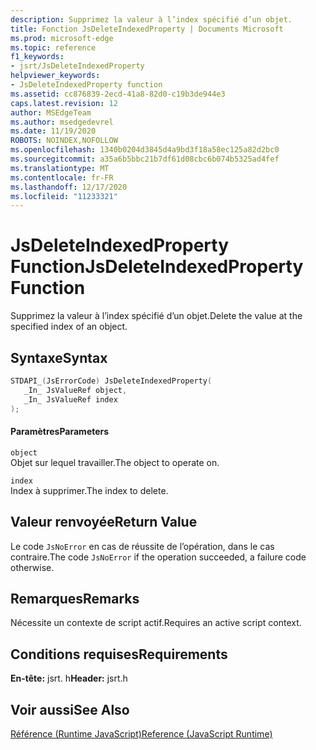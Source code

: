```yaml
---
description: Supprimez la valeur à l’index spécifié d’un objet.
title: Fonction JsDeleteIndexedProperty | Documents Microsoft
ms.prod: microsoft-edge
ms.topic: reference
f1_keywords:
- jsrt/JsDeleteIndexedProperty
helpviewer_keywords:
- JsDeleteIndexedProperty function
ms.assetid: cc876839-2ecd-41a8-82d0-c19b3de944e3
caps.latest.revision: 12
author: MSEdgeTeam
ms.author: msedgedevrel
ms.date: 11/19/2020
ROBOTS: NOINDEX,NOFOLLOW
ms.openlocfilehash: 1340b0204d3845d4a9bd3f18a58ec125a82d2bc0
ms.sourcegitcommit: a35a6b5bbc21b7df61d08cbc6b074b5325ad4fef
ms.translationtype: MT
ms.contentlocale: fr-FR
ms.lasthandoff: 12/17/2020
ms.locfileid: "11233321"
---
```

# <span data-ttu-id="80a05-103">JsDeleteIndexedProperty Function</span><span class="sxs-lookup"><span data-stu-id="80a05-103">JsDeleteIndexedProperty Function</span></span>

<span data-ttu-id="80a05-104">Supprimez la valeur à l’index spécifié d’un objet.</span><span class="sxs-lookup"><span data-stu-id="80a05-104">Delete the value at the specified index of an object.</span></span>  
  
## <span data-ttu-id="80a05-105">Syntaxe</span><span class="sxs-lookup"><span data-stu-id="80a05-105">Syntax</span></span>  
  
```cpp  
STDAPI_(JsErrorCode) JsDeleteIndexedProperty(  
   _In_ JsValueRef object,  
   _In_ JsValueRef index  
);  
```  
  
#### <span data-ttu-id="80a05-106">Paramètres</span><span class="sxs-lookup"><span data-stu-id="80a05-106">Parameters</span></span>  
 `object`  
 <span data-ttu-id="80a05-107">Objet sur lequel travailler.</span><span class="sxs-lookup"><span data-stu-id="80a05-107">The object to operate on.</span></span>  
  
 `index`  
 <span data-ttu-id="80a05-108">Index à supprimer.</span><span class="sxs-lookup"><span data-stu-id="80a05-108">The index to delete.</span></span>  
  
## <span data-ttu-id="80a05-109">Valeur renvoyée</span><span class="sxs-lookup"><span data-stu-id="80a05-109">Return Value</span></span>  
 <span data-ttu-id="80a05-110">Le code `JsNoError` en cas de réussite de l’opération, dans le cas contraire.</span><span class="sxs-lookup"><span data-stu-id="80a05-110">The code `JsNoError` if the operation succeeded, a failure code otherwise.</span></span>  
  
## <span data-ttu-id="80a05-111">Remarques</span><span class="sxs-lookup"><span data-stu-id="80a05-111">Remarks</span></span>  
 <span data-ttu-id="80a05-112">Nécessite un contexte de script actif.</span><span class="sxs-lookup"><span data-stu-id="80a05-112">Requires an active script context.</span></span>  
  
## <span data-ttu-id="80a05-113">Conditions requises</span><span class="sxs-lookup"><span data-stu-id="80a05-113">Requirements</span></span>  
 <span data-ttu-id="80a05-114">**En-tête:** jsrt. h</span><span class="sxs-lookup"><span data-stu-id="80a05-114">**Header:** jsrt.h</span></span>  
  
## <span data-ttu-id="80a05-115">Voir aussi</span><span class="sxs-lookup"><span data-stu-id="80a05-115">See Also</span></span>  
 [<span data-ttu-id="80a05-116">Référence (Runtime JavaScript)</span><span class="sxs-lookup"><span data-stu-id="80a05-116">Reference (JavaScript Runtime)</span></span>](../chakra-hosting/reference-javascript-runtime.md)
